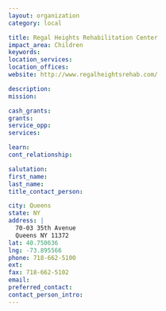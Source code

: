```yaml
---
layout: organization
category: local

title: Regal Heights Rehabilitation Center
impact_area: Children
keywords: 
location_services: 
location_offices: 
website: http://www.regalheightsrehab.com/

description: 
mission: 

cash_grants: 
grants: 
service_opp: 
services: 

learn: 
cont_relationship: 

salutation: 
first_name: 
last_name: 
title_contact_person: 

city: Queens
state: NY
address: |
  70-03 35th Avenue     
  Queens NY 11372
lat: 40.750636
lng: -73.895566
phone: 718-662-5100
ext: 
fax: 718-662-5102
email: 
preferred_contact: 
contact_person_intro: 
---
```

